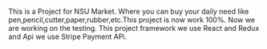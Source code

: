This is a Project for NSU Market. Where you can buy  your daily need like pen,pencil,cutter,paper,rubber,etc.This project is now work 100%. Now we are working on the testing. This project framework we use React and Redux and Api we use Stripe Payment APi.
